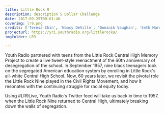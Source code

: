 ```yaml
---
title: Little Rock 9
description: description 5 Dollar Challenge
date: 2017-09-25T09:01:46
coverimg: lr9.png
credits: ['Teresa Chin', 'Nancy DeVille', 'Dominik Vaughan', 'Seth Marceau', 'Devin Glover']
projecturl: https://yri.youthradio.org/littlerock9/
imgfolder: LR9

---
```


Youth Radio partnered with teens from the Little Rock Central High Memory Project to create a live tweet-style reenactment of the 60th anniversary of desegregation of the school. In September 1957, nine black teenagers took on the segregated American education system by enrolling in Little Rock's all-white Central High School. Now, 60 years later, we revisit the pivotal role the Little Rock Nine played in the Civil Rights Movement, and how it resonates with the continuing struggle for racial equity today.

Using #LR9Live, Youth Radio's Twitter feed will take us back in time to 1957, when the Little Rock Nine returned to Central High, ultimately breaking down the walls of segregation. 
